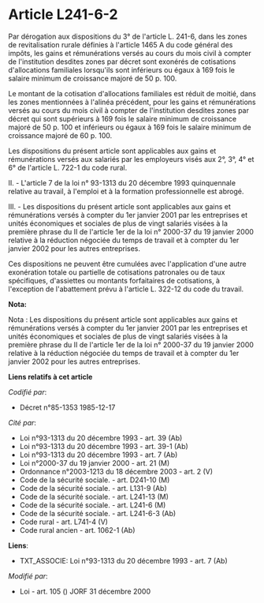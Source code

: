 # Article L241-6-2

Par dérogation aux dispositions du 3° de l'article L. 241-6, dans les zones de revitalisation rurale définies à l'article
1465 A du code général des impôts, les gains et rémunérations versés au cours du mois civil à compter de l'institution
desdites zones par décret sont exonérés de cotisations d'allocations familiales lorsqu'ils sont inférieurs ou égaux à 169
fois le salaire minimum de croissance majoré de 50 p. 100.

Le montant de la cotisation d'allocations familiales est réduit de moitié, dans les zones mentionnées à l'alinéa précédent,
pour les gains et rémunérations versés au cours du mois civil à compter de l'institution desdites zones par décret qui sont
supérieurs à 169 fois le salaire minimum de croissance majoré de 50 p. 100 et inférieurs ou égaux à 169 fois le salaire
minimum de croissance majoré de 60 p. 100.

Les dispositions du présent article sont applicables aux gains et rémunérations versés aux salariés par les employeurs visés
aux 2°, 3°, 4° et 6° de l'article L. 722-1 du code rural.

II. - L'article 7 de la loi n° 93-1313 du 20 décembre 1993 quinquennale relative au travail, à l'emploi et à la formation
professionnelle est abrogé.

III. - Les dispositions du présent article sont applicables aux gains et rémunérations versés à compter du 1er janvier 2001
par les entreprises et unités économiques et sociales de plus de vingt salariés visées à la première phrase du II de
l'article 1er de la loi n° 2000-37 du 19 janvier 2000 relative à la réduction négociée du temps de travail et à compter du
1er janvier 2002 pour les autres entreprises.

Ces dispositions ne peuvent être cumulées avec l'application d'une autre exonération totale ou partielle de cotisations
patronales ou de taux spécifiques, d'assiettes ou montants forfaitaires de cotisations, à l'exception de l'abattement prévu à
l'article L. 322-12 du code du travail.

**Nota:**

Nota : Les dispositions du présent article sont applicables aux gains et rémunérations versés à compter du 1er janvier 2001
par les entreprises et unités économiques et sociales de plus de vingt salariés visées à la première phrase du II de
l'article 1er de la loi n° 2000-37 du 19 janvier 2000 relative à la réduction négociée du temps de travail et à compter du
1er janvier 2002 pour les autres entreprises.

**Liens relatifs à cet article**

_Codifié par_:

  - Décret n°85-1353 1985-12-17

_Cité par_:

  - Loi n°93-1313 du 20 décembre 1993 - art. 39 (Ab)
  - Loi n°93-1313 du 20 décembre 1993 - art. 39-1 (Ab)
  - Loi n°93-1313 du 20 décembre 1993 - art. 7 (Ab)
  - Loi n°2000-37 du 19 janvier 2000 - art. 21 (M)
  - Ordonnance n°2003-1213 du 18 décembre 2003 - art. 2 (V)
  - Code de la sécurité sociale. - art. D241-10 (M)
  - Code de la sécurité sociale. - art. L131-9 (Ab)
  - Code de la sécurité sociale. - art. L241-13 (M)
  - Code de la sécurité sociale. - art. L241-6 (M)
  - Code de la sécurité sociale. - art. L241-6-3 (Ab)
  - Code rural - art. L741-4 (V)
  - Code rural ancien - art. 1062-1 (Ab)

**Liens**:

  - TXT_ASSOCIE: Loi n°93-1313 du 20 décembre 1993 - art. 7 (Ab)

_Modifié par_:

  - Loi - art. 105 () JORF 31 décembre 2000
